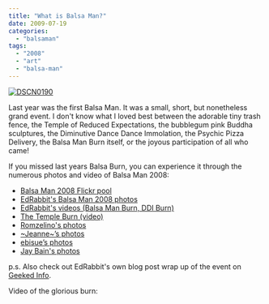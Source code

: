 ```yaml
---
title: "What is Balsa Man?"
date: 2009-07-19
categories: 
  - "balsaman"
tags: 
  - "2008"
  - "art"
  - "balsa-man"
---
```


[![DSCN0190](/images/2812599529_4277e2bec6_m.jpg)](https://www.flickr.com/photos/ebisue88/2812599529/ "DSCN0190 by ebisue, on Flickr")

Last year was the first Balsa Man. It was a small, short, but nonetheless grand event. I don't know what I loved best between the adorable tiny trash fence, the Temple of Reduced Expectations, the bubblegum pink Buddha sculptures, the Diminutive Dance Dance Immolation, the Psychic Pizza Delivery, the Balsa Man Burn itself, or the joyous participation of all who came!

If you missed last years Balsa Burn, you can experience it through the numerous photos and video of Balsa Man 2008:

- [Balsa Man 2008 Flickr pool](https://www.flickr.com/groups/balsaman2008/pool/)
- [](https://www.flickr.com/groups/balsaman2008/pool/)[EdRabbit's Balsa Man 2008 photos](https://www.flickr.com/photos/edrabbit/sets/72157607045790985/)
- [EdRabbit's videos (Balsa Man Burn, DDI Burn)](https://www.flickr.com/photos/edrabbit/sets/72157607042764936/)
- [The Temple Burn (video)](https://www.vimeo.com/1641121)
- [Romzelino's photos](https://www.flickr.com/photos/57588753@N00/sets/72157607050269333/)
- [~Jeanne~’s photos](https://www.flickr.com/photos/jhrphotos/sets/72157607044293887/)
- [ebisue’s photos](https://flickr.com/photos/ebisue88/sets/72157607035739653/)
- [Jay Bain's photos](https://www.spiraltime.com/balsaman/)

p.s. Also check out EdRabbit's own blog post wrap up of the event on [Geeked Info](https://www.geeked.info/the-balsa-man-burned/).

Video of the glorious burn:
